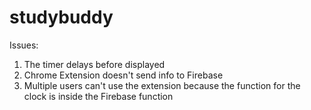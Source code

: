 # studybuddy

Issues:

1. The timer delays before displayed
2. Chrome Extension doesn't send info to Firebase
3. Multiple users can't use the extension because the function for the clock
is inside the Firebase function


